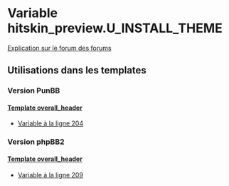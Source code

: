 # Variable hitskin_preview.U_INSTALL_THEME
[Explication sur le forum des forums](http://forum.forumactif.com/t294113-listing-des-variables#hitskin_preview.U_INSTALL_THEME)
## Utilisations dans les templates
### Version PunBB
#### [Template overall_header](punbb/overall_header.md)
* [Variable à la ligne 204](../punbb/overall_header.tpl#L204)
### Version phpBB2
#### [Template overall_header](subsilver/overall_header.md)
* [Variable à la ligne 209](../subsilver/overall_header.tpl#L209)